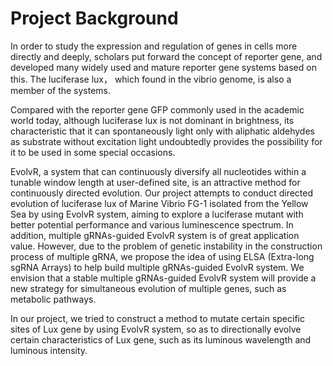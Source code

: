 
# <b>Project Background</b>

In order to study the expression and regulation of genes in cells more directly and deeply, scholars put forward the concept of reporter gene, and developed many widely used and mature reporter gene systems based on this. The luciferase lux， which found in the vibrio genome, is also a member of the systems. 

Compared with the reporter gene GFP commonly used in the academic world today, although luciferase lux is not dominant in brightness, its characteristic that it can spontaneously light only with aliphatic aldehydes as substrate without excitation light undoubtedly provides the possibility for it to be used in some special occasions. 

EvolvR, a system that can continuously diversify all nucleotides within a tunable window length at user-defined site, is an attractive method for continuously directed evolution. Our project attempts to conduct directed evolution of luciferase lux of Marine Vibrio FG-1 isolated from the Yellow Sea by using EvolvR system, aiming to explore a luciferase mutant with better potential performance and various luminescence spectrum. In addition, multiple gRNAs-guided EvolvR system is of great application value. However, due to the problem of genetic instability in the construction process of multiple gRNA, we propose the idea of using ELSA (Extra-long sgRNA Arrays) to help build multiple gRNAs-guided EvolvR system. We envision that a stable multiple gRNAs-guided EvolvR system will provide a new strategy for simultaneous evolution of multiple genes, such as metabolic pathways. 

In our project, we tried to construct a method to mutate certain specific sites of Lux gene by using EvolvR system, so as to directionally evolve certain characteristics of Lux gene, such as its luminous wavelength and luminous intensity. 

